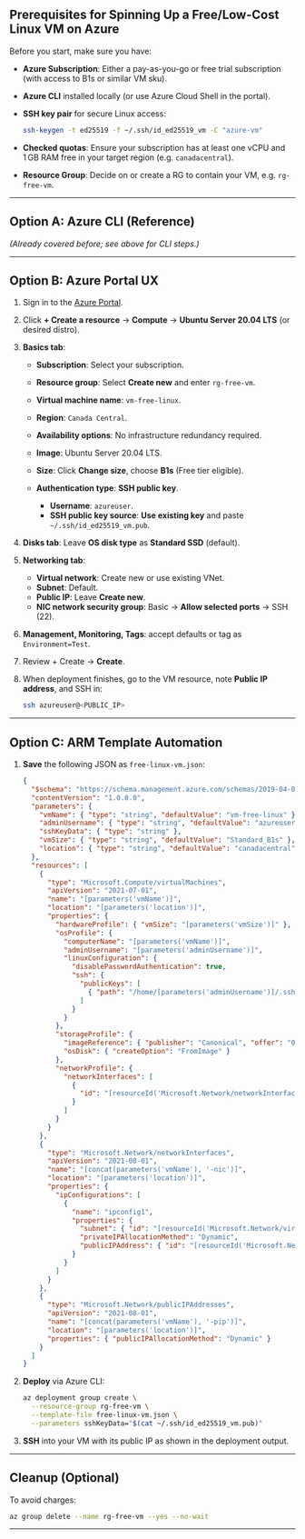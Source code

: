 ## Prerequisites for Spinning Up a Free/Low-Cost Linux VM on Azure

Before you start, make sure you have:

* **Azure Subscription**: Either a pay-as-you-go or free trial subscription (with access to B1s or similar VM sku).
* **Azure CLI** installed locally (or use Azure Cloud Shell in the portal).
* **SSH key pair** for secure Linux access:

  ```bash
  ssh-keygen -t ed25519 -f ~/.ssh/id_ed25519_vm -C "azure-vm"
  ```
* **Checked quotas**: Ensure your subscription has at least one vCPU and 1 GB RAM free in your target region (e.g. `canadacentral`).
* **Resource Group**: Decide on or create a RG to contain your VM, e.g. `rg-free-vm`.

---

## Option A: Azure CLI (Reference)

*(Already covered before; see above for CLI steps.)*

---

## Option B: Azure Portal UX

1. Sign in to the [Azure Portal](https://portal.azure.com).
2. Click **+ Create a resource** → **Compute** → **Ubuntu Server 20.04 LTS** (or desired distro).
3. **Basics tab**:

   * **Subscription**: Select your subscription.
   * **Resource group**: Select **Create new** and enter `rg-free-vm`.
   * **Virtual machine name**: `vm-free-linux`.
   * **Region**: `Canada Central`.
   * **Availability options**: No infrastructure redundancy required.
   * **Image**: Ubuntu Server 20.04 LTS.
   * **Size**: Click **Change size**, choose **B1s** (Free tier eligible).
   * **Authentication type**: **SSH public key**.

     * **Username**: `azureuser`.
     * **SSH public key source**: **Use existing key** and paste `~/.ssh/id_ed25519_vm.pub`.
4. **Disks tab**: Leave **OS disk type** as **Standard SSD** (default).
5. **Networking tab**:

   * **Virtual network**: Create new or use existing VNet.
   * **Subnet**: Default.
   * **Public IP**: Leave **Create new**.
   * **NIC network security group**: Basic → **Allow selected ports** → SSH (22).
6. **Management, Monitoring, Tags**: accept defaults or tag as `Environment=Test`.
7. Review + Create → **Create**.
8. When deployment finishes, go to the VM resource, note **Public IP address**, and SSH in:

   ```bash
   ssh azureuser@<PUBLIC_IP>
   ```

---

## Option C: ARM Template Automation

1. **Save** the following JSON as `free-linux-vm.json`:

   ```json
   {
     "$schema": "https://schema.management.azure.com/schemas/2019-04-01/deploymentTemplate.json#",
     "contentVersion": "1.0.0.0",
     "parameters": {
       "vmName": { "type": "string", "defaultValue": "vm-free-linux" },
       "adminUsername": { "type": "string", "defaultValue": "azureuser" },
       "sshKeyData": { "type": "string" },
       "vmSize": { "type": "string", "defaultValue": "Standard_B1s" },
       "location": { "type": "string", "defaultValue": "canadacentral" }
     },
     "resources": [
       {
         "type": "Microsoft.Compute/virtualMachines",
         "apiVersion": "2021-07-01",
         "name": "[parameters('vmName')]",
         "location": "[parameters('location')]",
         "properties": {
           "hardwareProfile": { "vmSize": "[parameters('vmSize')]" },
           "osProfile": {
             "computerName": "[parameters('vmName')]",
             "adminUsername": "[parameters('adminUsername')]",
             "linuxConfiguration": {
               "disablePasswordAuthentication": true,
               "ssh": {
                 "publicKeys": [
                   { "path": "/home/[parameters('adminUsername')]/.ssh/authorized_keys", "keyData": "[parameters('sshKeyData')]" }
                 ]
               }
             }
           },
           "storageProfile": {
             "imageReference": { "publisher": "Canonical", "offer": "0001-com-ubuntu-server-focal", "sku": "20_04-lts", "version": "latest" },
             "osDisk": { "createOption": "FromImage" }
           },
           "networkProfile": {
             "networkInterfaces": [
               {
                 "id": "[resourceId('Microsoft.Network/networkInterfaces', concat(parameters('vmName'), '-nic'))]"
               }
             ]
           }
         }
       },
       {
         "type": "Microsoft.Network/networkInterfaces",
         "apiVersion": "2021-08-01",
         "name": "[concat(parameters('vmName'), '-nic')]",
         "location": "[parameters('location')]",
         "properties": {
           "ipConfigurations": [
             {
               "name": "ipconfig1",
               "properties": {
                 "subnet": { "id": "[resourceId('Microsoft.Network/virtualNetworks/subnets', 'myVNet', 'default')]" },
                 "privateIPAllocationMethod": "Dynamic",
                 "publicIPAddress": { "id": "[resourceId('Microsoft.Network/publicIPAddresses', concat(parameters('vmName'), '-pip'))]" }
               }
             }
           ]
         }
       },
       {
         "type": "Microsoft.Network/publicIPAddresses",
         "apiVersion": "2021-08-01",
         "name": "[concat(parameters('vmName'), '-pip')]",
         "location": "[parameters('location')]",
         "properties": { "publicIPAllocationMethod": "Dynamic" }
       }
     ]
   }
   ```
2. **Deploy** via Azure CLI:

   ```bash
   az deployment group create \
     --resource-group rg-free-vm \
     --template-file free-linux-vm.json \
     --parameters sshKeyData="$(cat ~/.ssh/id_ed25519_vm.pub)"
   ```
3. **SSH** into your VM with its public IP as shown in the deployment output.

---

## Cleanup (Optional)

To avoid charges:

```bash
az group delete --name rg-free-vm --yes --no-wait
```

---
